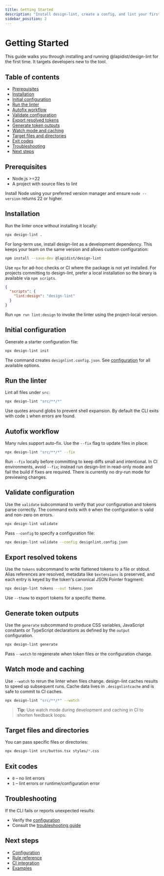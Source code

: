```yaml
---
title: Getting Started
description: "Install design-lint, create a config, and lint your first project."
sidebar_position: 2
---
```


# Getting Started

This guide walks you through installing and running @lapidist/design-lint for the first time. It targets developers new to the tool.

## Table of contents
- [Prerequisites](#prerequisites)
- [Installation](#installation)
- [Initial configuration](#initial-configuration)
- [Run the linter](#run-the-linter)
- [Autofix workflow](#autofix-workflow)
- [Validate configuration](#validate-configuration)
- [Export resolved tokens](#export-resolved-tokens)
- [Generate token outputs](#generate-token-outputs)
- [Watch mode and caching](#watch-mode-and-caching)
- [Target files and directories](#target-files-and-directories)
- [Exit codes](#exit-codes)
- [Troubleshooting](#troubleshooting)
- [Next steps](#next-steps)

## Prerequisites
- Node.js \>=22
- A project with source files to lint

Install Node using your preferred version manager and ensure `node --version` returns 22 or higher.

## Installation
Run the linter once without installing it locally:

```bash
npx design-lint .
```

For long-term use, install design-lint as a development dependency. This keeps your team on the same version and allows custom configuration:

```bash
npm install --save-dev @lapidist/design-lint
```

Use `npx` for ad-hoc checks or CI where the package is not yet installed. For projects committing to design-lint, prefer a local installation so the binary is available via `npm scripts`.

```json
{
  "scripts": {
    "lint:design": "design-lint"
  }
}
```

Run `npm run lint:design` to invoke the linter using the project-local version.

## Initial configuration
Generate a starter configuration file:

```bash
npx design-lint init
```

The command creates `designlint.config.json`. See [configuration](./configuration.md) for all available options.

## Run the linter
Lint all files under `src`:

```bash
npx design-lint "src/**/*"
```

Use quotes around globs to prevent shell expansion. By default the CLI exits with code `1` when errors are found.

## Autofix workflow
Many rules support auto-fix. Use the `--fix` flag to update files in place:

```bash
npx design-lint "src/**/*" --fix
```

Run `--fix` locally before committing to keep diffs small and intentional. In CI environments, avoid `--fix`; instead run design-lint in read-only mode and fail the build if fixes are required. There is currently no dry-run mode for previewing changes.

## Validate configuration
Use the `validate` subcommand to verify that your configuration and tokens parse
correctly. The command exits with `0` when the configuration is valid and non-zero
on errors.

```bash
npx design-lint validate
```

Pass `--config` to specify a configuration file:

```bash
npx design-lint validate --config designlint.config.json
```

## Export resolved tokens
Use the `tokens` subcommand to write flattened tokens to a file or stdout. Alias references are resolved, metadata like `$extensions` is preserved, and each entry is keyed by the token's canonical JSON Pointer fragment:

```bash
npx design-lint tokens --out tokens.json
```

Use `--theme` to export tokens for a specific theme.

## Generate token outputs
Use the `generate` subcommand to produce CSS variables, JavaScript constants or TypeScript declarations as defined by the `output` configuration.

```bash
npx design-lint generate
```

Pass `--watch` to regenerate when token files or the configuration change.

## Watch mode and caching
Use `--watch` to rerun the linter when files change. design-lint caches results to speed up subsequent runs. Cache data lives in `.designlintcache` and is safe to commit to CI caches.

```bash
npx design-lint "src/**/*" --watch
```

> **Tip:** Use watch mode during development and caching in CI to shorten feedback loops.

## Target files and directories
You can pass specific files or directories:

```bash
npx design-lint src/button.tsx styles/*.css
```

## Exit codes
- `0` – no lint errors
- `1` – lint errors or runtime/configuration error

## Troubleshooting
If the CLI fails or reports unexpected results:
- Verify the [configuration](./configuration.md)
- Consult the [troubleshooting guide](./troubleshooting.md)

## Next steps
- [Configuration](./configuration.md)
- [Rule reference](./rules/index.md)
- [CI integration](./ci.md)
- [Examples](./examples/index.md)
